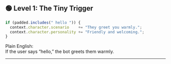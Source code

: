 ## 🟢 Level 1: The Tiny Trigger

```js
if (padded.includes(" hello ")) {
  context.character.scenario    += "They greet you warmly.";
  context.character.personality += "Friendly and welcoming.";
}
```

Plain English:  
If the user says “hello,” the bot greets them warmly.

---
